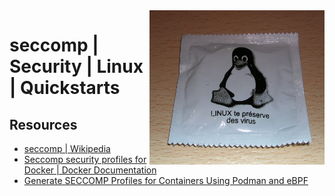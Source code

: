 <img src="../../assets/tux-condom.jpg" alt="SELinux Logo" style="width: 280px;" align="right">

# seccomp | Security | Linux | Quickstarts

## Resources
- [seccomp | Wikipedia](https://en.wikipedia.org/wiki/Seccomp)
- [Seccomp security profiles for Docker | Docker Documentation](https://docs.docker.com/engine/security/seccomp/)
- [Generate SECCOMP Profiles for Containers Using Podman and eBPF](https://podman.io/blogs/2019/10/15/generate-seccomp-profiles.html)
